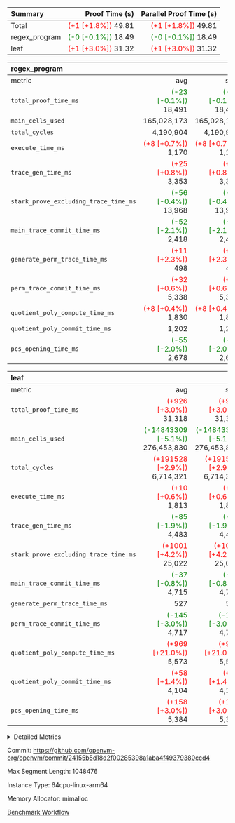 | Summary | Proof Time (s) | Parallel Proof Time (s) |
|:---|---:|---:|
| Total | <span style='color: red'>(+1 [+1.8%])</span> 49.81 | <span style='color: red'>(+1 [+1.8%])</span> 49.81 |
| regex_program | <span style='color: green'>(-0 [-0.1%])</span> 18.49 | <span style='color: green'>(-0 [-0.1%])</span> 18.49 |
| leaf | <span style='color: red'>(+1 [+3.0%])</span> 31.32 | <span style='color: red'>(+1 [+3.0%])</span> 31.32 |


| regex_program |||||
|:---|---:|---:|---:|---:|
|metric|avg|sum|max|min|
| `total_proof_time_ms ` | <span style='color: green'>(-23 [-0.1%])</span> 18,491 | <span style='color: green'>(-23 [-0.1%])</span> 18,491 | <span style='color: green'>(-23 [-0.1%])</span> 18,491 | <span style='color: green'>(-23 [-0.1%])</span> 18,491 |
| `main_cells_used     ` |  165,028,173 |  165,028,173 |  165,028,173 |  165,028,173 |
| `total_cycles        ` |  4,190,904 |  4,190,904 |  4,190,904 |  4,190,904 |
| `execute_time_ms     ` | <span style='color: red'>(+8 [+0.7%])</span> 1,170 | <span style='color: red'>(+8 [+0.7%])</span> 1,170 | <span style='color: red'>(+8 [+0.7%])</span> 1,170 | <span style='color: red'>(+8 [+0.7%])</span> 1,170 |
| `trace_gen_time_ms   ` | <span style='color: red'>(+25 [+0.8%])</span> 3,353 | <span style='color: red'>(+25 [+0.8%])</span> 3,353 | <span style='color: red'>(+25 [+0.8%])</span> 3,353 | <span style='color: red'>(+25 [+0.8%])</span> 3,353 |
| `stark_prove_excluding_trace_time_ms` | <span style='color: green'>(-56 [-0.4%])</span> 13,968 | <span style='color: green'>(-56 [-0.4%])</span> 13,968 | <span style='color: green'>(-56 [-0.4%])</span> 13,968 | <span style='color: green'>(-56 [-0.4%])</span> 13,968 |
| `main_trace_commit_time_ms` | <span style='color: green'>(-52 [-2.1%])</span> 2,418 | <span style='color: green'>(-52 [-2.1%])</span> 2,418 | <span style='color: green'>(-52 [-2.1%])</span> 2,418 | <span style='color: green'>(-52 [-2.1%])</span> 2,418 |
| `generate_perm_trace_time_ms` | <span style='color: red'>(+11 [+2.3%])</span> 498 | <span style='color: red'>(+11 [+2.3%])</span> 498 | <span style='color: red'>(+11 [+2.3%])</span> 498 | <span style='color: red'>(+11 [+2.3%])</span> 498 |
| `perm_trace_commit_time_ms` | <span style='color: red'>(+32 [+0.6%])</span> 5,338 | <span style='color: red'>(+32 [+0.6%])</span> 5,338 | <span style='color: red'>(+32 [+0.6%])</span> 5,338 | <span style='color: red'>(+32 [+0.6%])</span> 5,338 |
| `quotient_poly_compute_time_ms` | <span style='color: red'>(+8 [+0.4%])</span> 1,830 | <span style='color: red'>(+8 [+0.4%])</span> 1,830 | <span style='color: red'>(+8 [+0.4%])</span> 1,830 | <span style='color: red'>(+8 [+0.4%])</span> 1,830 |
| `quotient_poly_commit_time_ms` |  1,202 |  1,202 |  1,202 |  1,202 |
| `pcs_opening_time_ms ` | <span style='color: green'>(-55 [-2.0%])</span> 2,678 | <span style='color: green'>(-55 [-2.0%])</span> 2,678 | <span style='color: green'>(-55 [-2.0%])</span> 2,678 | <span style='color: green'>(-55 [-2.0%])</span> 2,678 |

| leaf |||||
|:---|---:|---:|---:|---:|
|metric|avg|sum|max|min|
| `total_proof_time_ms ` | <span style='color: red'>(+926 [+3.0%])</span> 31,318 | <span style='color: red'>(+926 [+3.0%])</span> 31,318 | <span style='color: red'>(+926 [+3.0%])</span> 31,318 | <span style='color: red'>(+926 [+3.0%])</span> 31,318 |
| `main_cells_used     ` | <span style='color: green'>(-14843309 [-5.1%])</span> 276,453,830 | <span style='color: green'>(-14843309 [-5.1%])</span> 276,453,830 | <span style='color: green'>(-14843309 [-5.1%])</span> 276,453,830 | <span style='color: green'>(-14843309 [-5.1%])</span> 276,453,830 |
| `total_cycles        ` | <span style='color: red'>(+191528 [+2.9%])</span> 6,714,321 | <span style='color: red'>(+191528 [+2.9%])</span> 6,714,321 | <span style='color: red'>(+191528 [+2.9%])</span> 6,714,321 | <span style='color: red'>(+191528 [+2.9%])</span> 6,714,321 |
| `execute_time_ms     ` | <span style='color: red'>(+10 [+0.6%])</span> 1,813 | <span style='color: red'>(+10 [+0.6%])</span> 1,813 | <span style='color: red'>(+10 [+0.6%])</span> 1,813 | <span style='color: red'>(+10 [+0.6%])</span> 1,813 |
| `trace_gen_time_ms   ` | <span style='color: green'>(-85 [-1.9%])</span> 4,483 | <span style='color: green'>(-85 [-1.9%])</span> 4,483 | <span style='color: green'>(-85 [-1.9%])</span> 4,483 | <span style='color: green'>(-85 [-1.9%])</span> 4,483 |
| `stark_prove_excluding_trace_time_ms` | <span style='color: red'>(+1001 [+4.2%])</span> 25,022 | <span style='color: red'>(+1001 [+4.2%])</span> 25,022 | <span style='color: red'>(+1001 [+4.2%])</span> 25,022 | <span style='color: red'>(+1001 [+4.2%])</span> 25,022 |
| `main_trace_commit_time_ms` | <span style='color: green'>(-37 [-0.8%])</span> 4,715 | <span style='color: green'>(-37 [-0.8%])</span> 4,715 | <span style='color: green'>(-37 [-0.8%])</span> 4,715 | <span style='color: green'>(-37 [-0.8%])</span> 4,715 |
| `generate_perm_trace_time_ms` |  527 |  527 |  527 |  527 |
| `perm_trace_commit_time_ms` | <span style='color: green'>(-145 [-3.0%])</span> 4,717 | <span style='color: green'>(-145 [-3.0%])</span> 4,717 | <span style='color: green'>(-145 [-3.0%])</span> 4,717 | <span style='color: green'>(-145 [-3.0%])</span> 4,717 |
| `quotient_poly_compute_time_ms` | <span style='color: red'>(+969 [+21.0%])</span> 5,573 | <span style='color: red'>(+969 [+21.0%])</span> 5,573 | <span style='color: red'>(+969 [+21.0%])</span> 5,573 | <span style='color: red'>(+969 [+21.0%])</span> 5,573 |
| `quotient_poly_commit_time_ms` | <span style='color: red'>(+58 [+1.4%])</span> 4,104 | <span style='color: red'>(+58 [+1.4%])</span> 4,104 | <span style='color: red'>(+58 [+1.4%])</span> 4,104 | <span style='color: red'>(+58 [+1.4%])</span> 4,104 |
| `pcs_opening_time_ms ` | <span style='color: red'>(+158 [+3.0%])</span> 5,384 | <span style='color: red'>(+158 [+3.0%])</span> 5,384 | <span style='color: red'>(+158 [+3.0%])</span> 5,384 | <span style='color: red'>(+158 [+3.0%])</span> 5,384 |



<details>
<summary>Detailed Metrics</summary>

| group | num_segments | keygen_time_ms | commit_exe_time_ms |
| --- | --- | --- | --- |
| regex_program | 1 | 718 | 42 | 

| group | air_name | quotient_deg | interactions | constraints |
| --- | --- | --- | --- | --- |
| leaf | AccessAdapterAir<2> | 4 | 5 | 12 | 
| leaf | AccessAdapterAir<4> | 4 | 5 | 12 | 
| leaf | AccessAdapterAir<8> | 4 | 5 | 12 | 
| leaf | FriReducedOpeningAir | 4 | 35 | 59 | 
| leaf | NativePoseidon2Air<BabyBearParameters>, 1> | 4 | 31 | 302 | 
| leaf | PhantomAir | 4 | 3 | 4 | 
| leaf | ProgramAir | 1 | 1 | 4 | 
| leaf | VariableRangeCheckerAir | 1 | 1 | 4 | 
| leaf | VmAirWrapper<BranchNativeAdapterAir, BranchEqualCoreAir<1> | 2 | 11 | 23 | 
| leaf | VmAirWrapper<JalNativeAdapterAir, JalCoreAir> | 4 | 7 | 6 | 
| leaf | VmAirWrapper<NativeAdapterAir<2, 0>, PublicValuesCoreAir> | 4 | 11 | 23 | 
| leaf | VmAirWrapper<NativeAdapterAir<2, 1>, FieldArithmeticCoreAir> | 4 | 15 | 23 | 
| leaf | VmAirWrapper<NativeLoadStoreAdapterAir<1>, NativeLoadStoreCoreAir<1> | 4 | 15 | 24 | 
| leaf | VmAirWrapper<NativeVectorizedAdapterAir<4>, FieldExtensionCoreAir> | 4 | 15 | 23 | 
| leaf | VmConnectorAir | 4 | 3 | 8 | 
| leaf | VolatileBoundaryAir | 4 | 4 | 16 | 
| regex_program | AccessAdapterAir<16> | 2 | 5 | 14 | 
| regex_program | AccessAdapterAir<2> | 2 | 5 | 14 | 
| regex_program | AccessAdapterAir<32> | 2 | 5 | 14 | 
| regex_program | AccessAdapterAir<4> | 2 | 5 | 14 | 
| regex_program | AccessAdapterAir<64> | 2 | 5 | 14 | 
| regex_program | AccessAdapterAir<8> | 2 | 5 | 14 | 
| regex_program | BitwiseOperationLookupAir<8> | 2 | 2 | 4 | 
| regex_program | KeccakVmAir | 2 | 321 | 4,571 | 
| regex_program | MemoryMerkleAir<8> | 2 | 4 | 40 | 
| regex_program | PersistentBoundaryAir<8> | 2 | 3 | 6 | 
| regex_program | PhantomAir | 2 | 3 | 5 | 
| regex_program | Poseidon2PeripheryAir<BabyBearParameters>, 1> | 2 | 1 | 286 | 
| regex_program | ProgramAir | 1 | 1 | 4 | 
| regex_program | RangeTupleCheckerAir<2> | 1 | 1 | 4 | 
| regex_program | VariableRangeCheckerAir | 1 | 1 | 4 | 
| regex_program | VmAirWrapper<Rv32BaseAluAdapterAir, BaseAluCoreAir<4, 8> | 2 | 19 | 43 | 
| regex_program | VmAirWrapper<Rv32BaseAluAdapterAir, LessThanCoreAir<4, 8> | 2 | 17 | 39 | 
| regex_program | VmAirWrapper<Rv32BaseAluAdapterAir, ShiftCoreAir<4, 8> | 2 | 23 | 90 | 
| regex_program | VmAirWrapper<Rv32BranchAdapterAir, BranchEqualCoreAir<4> | 2 | 11 | 25 | 
| regex_program | VmAirWrapper<Rv32BranchAdapterAir, BranchLessThanCoreAir<4, 8> | 2 | 13 | 41 | 
| regex_program | VmAirWrapper<Rv32CondRdWriteAdapterAir, Rv32JalLuiCoreAir> | 2 | 10 | 22 | 
| regex_program | VmAirWrapper<Rv32HintStoreAdapterAir, Rv32HintStoreCoreAir> | 2 | 15 | 17 | 
| regex_program | VmAirWrapper<Rv32JalrAdapterAir, Rv32JalrCoreAir> | 2 | 16 | 20 | 
| regex_program | VmAirWrapper<Rv32LoadStoreAdapterAir, LoadSignExtendCoreAir<4, 8> | 2 | 18 | 33 | 
| regex_program | VmAirWrapper<Rv32LoadStoreAdapterAir, LoadStoreCoreAir<4> | 2 | 17 | 38 | 
| regex_program | VmAirWrapper<Rv32MultAdapterAir, DivRemCoreAir<4, 8> | 2 | 25 | 88 | 
| regex_program | VmAirWrapper<Rv32MultAdapterAir, MulHCoreAir<4, 8> | 2 | 24 | 38 | 
| regex_program | VmAirWrapper<Rv32MultAdapterAir, MultiplicationCoreAir<4, 8> | 2 | 19 | 26 | 
| regex_program | VmAirWrapper<Rv32RdWriteAdapterAir, Rv32AuipcCoreAir> | 2 | 11 | 15 | 
| regex_program | VmConnectorAir | 2 | 3 | 9 | 

| group | air_name | idx | rows | prep_cols | perm_cols | main_cols | cells |
| --- | --- | --- | --- | --- | --- | --- | --- |
| leaf | AccessAdapterAir<2> | 0 | 2,097,152 |  | 16 | 11 | 56,623,104 | 
| leaf | AccessAdapterAir<4> | 0 | 1,048,576 |  | 16 | 13 | 30,408,704 | 
| leaf | AccessAdapterAir<8> | 0 | 131,072 |  | 16 | 17 | 4,325,376 | 
| leaf | FriReducedOpeningAir | 0 | 1,048,576 |  | 76 | 64 | 146,800,640 | 
| leaf | NativePoseidon2Air<BabyBearParameters>, 1> | 0 | 65,536 |  | 36 | 348 | 25,165,824 | 
| leaf | PhantomAir | 0 | 65,536 |  | 8 | 6 | 917,504 | 
| leaf | ProgramAir | 0 | 524,288 |  | 8 | 10 | 9,437,184 | 
| leaf | VariableRangeCheckerAir | 0 | 262,144 | 2 | 8 | 1 | 2,359,296 | 
| leaf | VmAirWrapper<BranchNativeAdapterAir, BranchEqualCoreAir<1> | 0 | 2,097,152 |  | 28 | 23 | 106,954,752 | 
| leaf | VmAirWrapper<JalNativeAdapterAir, JalCoreAir> | 0 | 131,072 |  | 12 | 10 | 2,883,584 | 
| leaf | VmAirWrapper<NativeAdapterAir<2, 0>, PublicValuesCoreAir> | 0 | 64 |  | 16 | 23 | 2,496 | 
| leaf | VmAirWrapper<NativeAdapterAir<2, 1>, FieldArithmeticCoreAir> | 0 | 4,194,304 |  | 20 | 30 | 209,715,200 | 
| leaf | VmAirWrapper<NativeLoadStoreAdapterAir<1>, NativeLoadStoreCoreAir<1> | 0 | 2,097,152 |  | 20 | 31 | 106,954,752 | 
| leaf | VmAirWrapper<NativeVectorizedAdapterAir<4>, FieldExtensionCoreAir> | 0 | 131,072 |  | 20 | 40 | 7,864,320 | 
| leaf | VmConnectorAir | 0 | 2 | 1 | 8 | 4 | 24 | 
| leaf | VolatileBoundaryAir | 0 | 1,048,576 |  | 8 | 11 | 19,922,944 | 

| group | air_name | segment | rows | prep_cols | perm_cols | main_cols | cells |
| --- | --- | --- | --- | --- | --- | --- | --- |
| regex_program | AccessAdapterAir<2> | 0 | 64 |  | 24 | 11 | 2,240 | 
| regex_program | AccessAdapterAir<4> | 0 | 32 |  | 24 | 13 | 1,184 | 
| regex_program | AccessAdapterAir<8> | 0 | 131,072 |  | 24 | 17 | 5,373,952 | 
| regex_program | BitwiseOperationLookupAir<8> | 0 | 65,536 | 3 | 8 | 2 | 655,360 | 
| regex_program | KeccakVmAir | 0 | 32 |  | 1,288 | 3,164 | 142,464 | 
| regex_program | MemoryMerkleAir<8> | 0 | 131,072 |  | 20 | 32 | 6,815,744 | 
| regex_program | PersistentBoundaryAir<8> | 0 | 131,072 |  | 12 | 20 | 4,194,304 | 
| regex_program | PhantomAir | 0 | 512 |  | 12 | 6 | 9,216 | 
| regex_program | Poseidon2PeripheryAir<BabyBearParameters>, 1> | 0 | 16,384 |  | 8 | 300 | 5,046,272 | 
| regex_program | ProgramAir | 0 | 131,072 |  | 8 | 10 | 2,359,296 | 
| regex_program | RangeTupleCheckerAir<2> | 0 | 524,288 | 2 | 8 | 1 | 4,718,592 | 
| regex_program | VariableRangeCheckerAir | 0 | 262,144 | 2 | 8 | 1 | 2,359,296 | 
| regex_program | VmAirWrapper<Rv32BaseAluAdapterAir, BaseAluCoreAir<4, 8> | 0 | 2,097,152 |  | 80 | 36 | 243,269,632 | 
| regex_program | VmAirWrapper<Rv32BaseAluAdapterAir, LessThanCoreAir<4, 8> | 0 | 65,536 |  | 40 | 37 | 5,046,272 | 
| regex_program | VmAirWrapper<Rv32BaseAluAdapterAir, ShiftCoreAir<4, 8> | 0 | 262,144 |  | 52 | 53 | 27,525,120 | 
| regex_program | VmAirWrapper<Rv32BranchAdapterAir, BranchEqualCoreAir<4> | 0 | 524,288 |  | 48 | 26 | 38,797,312 | 
| regex_program | VmAirWrapper<Rv32BranchAdapterAir, BranchLessThanCoreAir<4, 8> | 0 | 262,144 |  | 56 | 32 | 23,068,672 | 
| regex_program | VmAirWrapper<Rv32CondRdWriteAdapterAir, Rv32JalLuiCoreAir> | 0 | 131,072 |  | 44 | 18 | 8,126,464 | 
| regex_program | VmAirWrapper<Rv32HintStoreAdapterAir, Rv32HintStoreCoreAir> | 0 | 16,384 |  | 36 | 26 | 1,015,808 | 
| regex_program | VmAirWrapper<Rv32JalrAdapterAir, Rv32JalrCoreAir> | 0 | 131,072 |  | 36 | 28 | 8,388,608 | 
| regex_program | VmAirWrapper<Rv32LoadStoreAdapterAir, LoadSignExtendCoreAir<4, 8> | 0 | 1,024 |  | 76 | 35 | 113,664 | 
| regex_program | VmAirWrapper<Rv32LoadStoreAdapterAir, LoadStoreCoreAir<4> | 0 | 2,097,152 |  | 72 | 40 | 234,881,024 | 
| regex_program | VmAirWrapper<Rv32MultAdapterAir, DivRemCoreAir<4, 8> | 0 | 128 |  | 104 | 57 | 20,608 | 
| regex_program | VmAirWrapper<Rv32MultAdapterAir, MulHCoreAir<4, 8> | 0 | 256 |  | 100 | 39 | 35,584 | 
| regex_program | VmAirWrapper<Rv32MultAdapterAir, MultiplicationCoreAir<4, 8> | 0 | 65,536 |  | 80 | 31 | 7,274,496 | 
| regex_program | VmAirWrapper<Rv32RdWriteAdapterAir, Rv32AuipcCoreAir> | 0 | 65,536 |  | 28 | 21 | 3,211,264 | 
| regex_program | VmConnectorAir | 0 | 2 | 1 | 12 | 4 | 32 | 

| group | idx | trace_gen_time_ms | total_proof_time_ms | total_cycles | total_cells | stark_prove_excluding_trace_time_ms | quotient_poly_compute_time_ms | quotient_poly_commit_time_ms | perm_trace_commit_time_ms | pcs_opening_time_ms | main_trace_commit_time_ms | main_cells_used | generate_perm_trace_time_ms | execute_time_ms |
| --- | --- | --- | --- | --- | --- | --- | --- | --- | --- | --- | --- | --- | --- | --- |
| leaf | 0 | 4,483 | 31,318 | 6,714,321 | 730,335,704 | 25,022 | 5,573 | 4,104 | 4,717 | 5,384 | 4,715 | 276,453,830 | 527 | 1,813 | 

| group | segment | trace_gen_time_ms | total_proof_time_ms | total_cycles | total_cells | stark_prove_excluding_trace_time_ms | quotient_poly_compute_time_ms | quotient_poly_commit_time_ms | perm_trace_commit_time_ms | pcs_opening_time_ms | main_trace_commit_time_ms | main_cells_used | generate_perm_trace_time_ms | execute_time_ms |
| --- | --- | --- | --- | --- | --- | --- | --- | --- | --- | --- | --- | --- | --- | --- |
| regex_program | 0 | 3,353 | 18,491 | 4,190,904 | 632,452,480 | 13,968 | 1,830 | 1,202 | 5,338 | 2,678 | 2,418 | 165,028,173 | 498 | 1,170 | 

</details>


Commit: https://github.com/openvm-org/openvm/commit/24155b5d18d2f00285398a1aba4f49379380ccd4

Max Segment Length: 1048476

Instance Type: 64cpu-linux-arm64

Memory Allocator: mimalloc

[Benchmark Workflow](https://github.com/openvm-org/openvm/actions/runs/12685715218)
